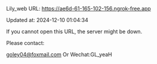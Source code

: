 Lily_web URL: https://ae6d-61-165-102-156.ngrok-free.app

Updated at: 2024-12-10 01:04:34

If you cannot open this URL, the server might be down.

Please contact: 

goley04@foxmail.com Or Wechat:GL_yeaH